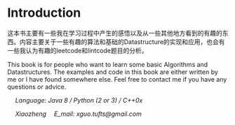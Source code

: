 # Introduction

这本书主要有一些我在学习过程中产生的感悟以及从一些其他地方看到的有趣的东西。内容主要关于一些有趣的算法和基础的Datastructure的实现和应用，也会有一些我认为有趣的leetcode和lintcode题目的分析。

This book is for people who want to learn some basic Algorithms and Datastructures. The examples and code in this book are either written by me or I have found somewhere else. Feel free to contact me if you have any questions or advice.

  _Language: Java 8 / Python \(2 or 3\) / C++0x_

  _Xiaozheng_  _E\_mail: xguo.tufts@gmail.com_

